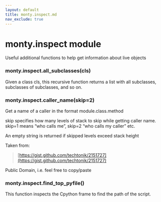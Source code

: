 ```yaml
---
layout: default
title: monty.inspect.md
nav_exclude: true
---
```


# monty.inspect module

Useful additional functions to help get information about live objects


### monty.inspect.all_subclasses(cls)
Given a class cls, this recursive function returns a list with
all subclasses, subclasses of subclasses, and so on.


### monty.inspect.caller_name(skip=2)
Get a name of a caller in the format module.class.method

skip specifies how many levels of stack to skip while getting caller
name. skip=1 means “who calls me”, skip=2 “who calls my caller” etc.

An empty string is returned if skipped levels exceed stack height

Taken from:

> [https://gist.github.com/techtonik/2151727](https://gist.github.com/techtonik/2151727)

Public Domain, i.e. feel free to copy/paste


### monty.inspect.find_top_pyfile()
This function inspects the Cpython frame to find the path of the script.
